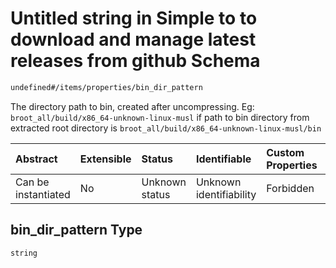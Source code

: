 # Untitled string in Simple to to download and manage latest releases from github Schema

```txt
undefined#/items/properties/bin_dir_pattern
```

The directory path to bin, created after uncompressing. Eg: `broot_all/build/x86_64-unknown-linux-musl` if path to bin directory from extracted root directory is `broot_all/build/x86_64-unknown-linux-musl/bin`

| Abstract            | Extensible | Status         | Identifiable            | Custom Properties | Additional Properties | Access Restrictions | Defined In                                                                        |
| :------------------ | :--------- | :------------- | :---------------------- | :---------------- | :-------------------- | :------------------ | :-------------------------------------------------------------------------------- |
| Can be instantiated | No         | Unknown status | Unknown identifiability | Forbidden         | Allowed               | none                | [repo\_names.schema.json\*](../out/repo_names.schema.json "open original schema") |

## bin\_dir\_pattern Type

`string`
